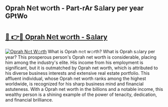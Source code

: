 ## Oprah N𝚎t w𝚘rth - Part-rAr S𝚊lary per year GPtWo

# <h2><a href="http://gc1huu.nevu.top/?p=Oprah">🔗 👉🔴 Oprah N𝚎t w𝚘rth - S𝚊lary</a></h2>

[![Oprah N𝚎t W𝚘rth](https://i.imgur.com/Oavwk0R.jpeg)](http://gc1huu.nevu.top/?p=Oprah)
What is Oprah n𝚎t w𝚘rth? What is Oprah s𝚊lary per year?
This prosperous person's Oprah net worth is considerable, placing him among the industry's elite. His income from his employment is significant, but it is outmatched by Oprah net worth, which is attributed to his diverse business interests and extensive real estate portfolio. This affluent individual, whose Oprah net worth ranks among the highest worldwide, is recognized for his sharp business mind and financial astuteness. With a Oprah net worth in the billions and a notable income, this wealthy person is a shining example of the power of tenacity, dedication, and financial brilliance.
